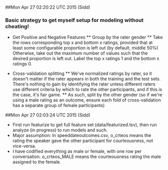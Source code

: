 ##Mon Apr 27 02:20:22 UTC 2015 (Sidd)
### Basic strategy to get myself setup for modeling without cheating!
* Get Positive and Negative Features
** Group by the rater gender
** Take the rows corresponding top x and bottom x ratings, provided that at least some configurable proportion is left out (by default, middle 50%)  Otherwise, take out the maximum number of values such that the desired proportion is left out.  Label the top x ratings 1 and the bottom x ratings 0.

* Cross-validation splitting
** We've normalized ratings by rater, so it doesn't matter if the rater appears in both the training and the test sets.  There's nothing to gain by identifying the rater unless different raters use different criteria by which to rate the other participants, and if this is the case, it's fair game.
** As such, split by the other gender (so if we're using a male rating as an outcome, ensure each fold of cross-validation has a separate group of female participants) 

##Mon Apr 27 02:03:24 UTC 2015 (Sidd)
* First run featurize to get full feature set (data/featurized.tsv), then run analyze (in progress) to run models and such.
*  Major assumption: In speeddateoutcomes.csv, o_crteos means the rating the speaker gave the other participant for courteousness, not vice-versa.
* I have codified everything as male or female, with one row per conversation. o_crteos_MALE means the courteousness rating the male assigned to the female.
